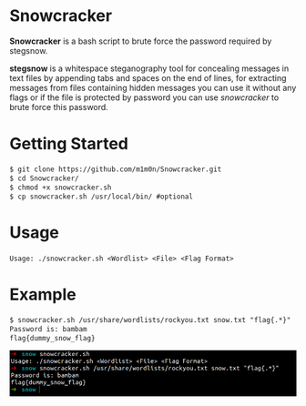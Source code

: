 # Snowcracker
**Snowcracker** is a bash script to brute force the password required by stegsnow.

**stegsnow** is a whitespace steganography tool for concealing messages in text files by appending tabs and spaces on the end of lines, for extracting messages from files containing hidden messages you can use it without any flags or if the file is protected by password you can use _snowcracker_ to brute force this password.

# Getting Started
```
$ git clone https://github.com/m1m0n/Snowcracker.git
$ cd Snowcracker/
$ chmod +x snowcracker.sh
$ cp snowcracker.sh /usr/local/bin/ #optional
```

# Usage
`Usage: ./snowcracker.sh <Wordlist> <File> <Flag Format>`

# Example
```
$ snowcracker.sh /usr/share/wordlists/rockyou.txt snow.txt "flag{.*}"
Password is: bambam
flag{dummy_snow_flag}
```

![alt text](https://github.com/m1m0n/Snowcracker/blob/master/example.png?raw=true)
